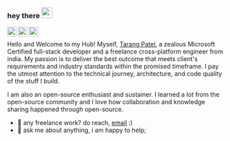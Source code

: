 ### hey there <img src="https://media.giphy.com/media/OhkMiKX0uMmLC/giphy.gif" width="25px">
<a href="https://twitter.com/imtarangp">
  <img align="left" alt="Tarang Patel | Twitter" width="22px" src="" />
</a>
<a href="https://www.linkedin.com/in/tarang027/">
  <img align="left" alt="Tarang's LinkedIN" width="22px" src="" />
</a>
<a href="https://www.facebook.com/imtarang">
  <img align="left" alt="Tarang's Facebook" width="22px" src="" />
</a>

<br />

Hello and Welcome to my Hub! Myself, [Tarang Patel](https://hireasp.net/), a zealous Microsoft Certified full-stack developer and a freelance cross-platform engineer from india. My passion is to deliver the best outcome that meets client's requirements and industry standards within the promised timeframe. I pay the utmost attention to the technical journey, architecture, and code quality of the stuff I build.

I am also an open-source enthusiast and sustainer. I learned a lot from the open-source community and I love how collaboration and knowledge sharing happened through open-source.

- 💼 any freelance work? do reach, [email](mailto:tarang027@gmail.com) :)
- 💬 ask me about anything, i am happy to help;
